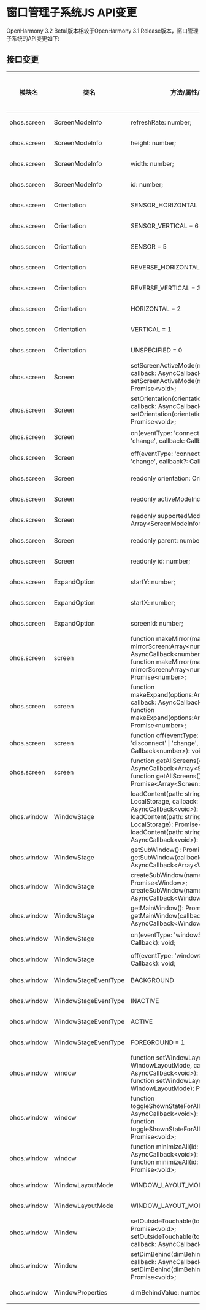 # 窗口管理子系统JS API变更

OpenHarmony 3.2 Beta1版本相较于OpenHarmony 3.1 Release版本，窗口管理子系统的API变更如下:

## 接口变更



| 模块名 | 类名 | 方法/属性/枚举/常量 | 变更类型 |
|---|---|---|---|
| ohos.screen | ScreenModeInfo | refreshRate: number; | 新增 |
| ohos.screen | ScreenModeInfo | height: number; | 新增 |
| ohos.screen | ScreenModeInfo | width: number; | 新增 |
| ohos.screen | ScreenModeInfo | id: number; | 新增 |
| ohos.screen | Orientation | SENSOR_HORIZONTAL = 7 | 新增 |
| ohos.screen | Orientation | SENSOR_VERTICAL = 6 | 新增 |
| ohos.screen | Orientation | SENSOR = 5 | 新增 |
| ohos.screen | Orientation | REVERSE_HORIZONTAL = 4 | 新增 |
| ohos.screen | Orientation | REVERSE_VERTICAL = 3 | 新增 |
| ohos.screen | Orientation | HORIZONTAL = 2 | 新增 |
| ohos.screen | Orientation | VERTICAL = 1 | 新增 |
| ohos.screen | Orientation | UNSPECIFIED = 0 | 新增 |
| ohos.screen | Screen | setScreenActiveMode(modeIndex: number, callback: AsyncCallback\<void>): void;<br>setScreenActiveMode(modeIndex: number): Promise\<void>; | 新增 |
| ohos.screen | Screen | setOrientation(orientation: Orientation, callback: AsyncCallback\<void>): void;<br>setOrientation(orientation: Orientation): Promise\<void>; | 新增 |
| ohos.screen | Screen | on(eventType: 'connect' \| 'disconnect' \| 'change', callback: Callback<number>): void; | 新增 |
| ohos.screen | Screen | off(eventType: 'connect' \| 'disconnect' \| 'change', callback?: Callback<number>): void; | 新增 |
| ohos.screen | Screen | readonly orientation: Orientation; | 新增 |
| ohos.screen | Screen | readonly activeModeIndex: number; | 新增 |
| ohos.screen | Screen | readonly supportedModeInfo: Array\<ScreenModeInfo>; | 新增 |
| ohos.screen | Screen | readonly parent: number; | 新增 |
| ohos.screen | Screen | readonly id: number; | 新增 |
| ohos.screen | ExpandOption | startY: number; | 新增 |
| ohos.screen | ExpandOption | startX: number; | 新增 |
| ohos.screen | ExpandOption | screenId: number; | 新增 |
| ohos.screen | screen | function makeMirror(mainScreen:number, mirrorScreen:Array\<number>, callback: AsyncCallback\<number>): void;<br>function makeMirror(mainScreen:number, mirrorScreen:Array\<number>): Promise\<number>; | 新增 |
| ohos.screen | screen | function makeExpand(options:Array\<ExpandOption>, callback: AsyncCallback\<number>): void;<br>function makeExpand(options:Array\<ExpandOption>): Promise\<number>; | 新增 |
| ohos.screen | screen | function off(eventType: 'connect' \| 'disconnect' \| 'change', callback?: Callback\<number>): void; | 新增 |
| ohos.screen | screen | function getAllScreens(callback: AsyncCallback\<Array\<Screen>>): void;<br>function getAllScreens(): Promise\<Array\<Screen>>; | 新增 |
| ohos.window | WindowStage | loadContent(path: string, storage: LocalStorage, callback: AsyncCallback\<void>): void;<br>loadContent(path: string, storage?: LocalStorage): Promise\<void>;<br>loadContent(path: string, callback: AsyncCallback\<void>): void; | 新增 |
| ohos.window | WindowStage | getSubWindow(): Promise\<Array\<Window>>;<br>getSubWindow(callback: AsyncCallback\<Array\<Window>>): void; | 新增 |
| ohos.window | WindowStage | createSubWindow(name: string): Promise\<Window>;<br>createSubWindow(name: string, callback: AsyncCallback\<Window>): void; | 新增 |
| ohos.window | WindowStage | getMainWindow(): Promise\<Window>;<br>getMainWindow(callback: AsyncCallback\<Window>): void; | 新增 |
| ohos.window | WindowStage | on(eventType: 'windowStageEvent', callback: Callback<WindowStageEventType>): void; | 新增 |
| ohos.window | WindowStage | off(eventType: 'windowStageEvent', callback?: Callback<WindowStageEventType>): void; | 新增 |
| ohos.window | WindowStageEventType | BACKGROUND | 新增 |
| ohos.window | WindowStageEventType | INACTIVE | 新增 |
| ohos.window | WindowStageEventType | ACTIVE | 新增 |
| ohos.window | WindowStageEventType | FOREGROUND = 1 | 新增 |
| ohos.window | window | function setWindowLayoutMode(mode: WindowLayoutMode, callback: AsyncCallback\<void>): void;<br>function setWindowLayoutMode(mode: WindowLayoutMode): Promise\<void>; | 新增 |
| ohos.window | window | function toggleShownStateForAllAppWindows(callback: AsyncCallback\<void>): void;<br>function toggleShownStateForAllAppWindows(): Promise\<void>; | 新增 |
| ohos.window | window | function minimizeAll(id: number, callback: AsyncCallback\<void>): void;<br>function minimizeAll(id: number): Promise\<void>; | 新增 |
| ohos.window | WindowLayoutMode | WINDOW_LAYOUT_MODE_TILE | 新增 |
| ohos.window | WindowLayoutMode | WINDOW_LAYOUT_MODE_CASCADE | 新增 |
| ohos.window | Window | setOutsideTouchable(touchable: boolean): Promise\<void>;<br>setOutsideTouchable(touchable: boolean, callback: AsyncCallback\<void>): void; | 废弃 |
| ohos.window | Window | setDimBehind(dimBehindValue: number, callback: AsyncCallback\<void>): void;<br>setDimBehind(dimBehindValue: number): Promise\<void>; | 废弃 |
| ohos.window | WindowProperties | dimBehindValue: number | 废弃 |

